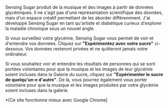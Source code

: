 Sensing Sugar produit de la musique et des images à partir de données glycémiques. Il ne s'agit pas d'une représentation scientifique des données, mais d'un espace créatif permettant de les aborder différemment. J'ai développé Sensing Sugar en tant qu'artiste et diabétique curieux d'explorer la maladie chronique sous un nouvel angle. 

Si vous surveillez votre glycémie, Sensing Sugar vous permet de voir et d'entendre vos données. Cliquez sur **"Expérimentez avec votre sucre"** ci-dessous. Vos données resteront privées et ne quitteront jamais votre ordinateur.

Si vous souhaitez voir et entendre les résultats de personnes qui se sont portées volontaires pour que la musique et les images de leur glycémie soient incluses dans la Galerie du sucre, cliquez sur **"Expérimenter le sucre de quelqu'un·e d'autre"**. De là, vous pourrez également vous porter volontaire pour que la musique et les images produites par votre glycémie soient incluses dans la galerie.

*[Ce site fonctionne mieux avec Google Chrome]